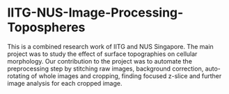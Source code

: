 # IITG-NUS-Image-Processing-Topospheres
This is a combined research work of IITG and NUS Singapore. The main project was to study the effect of surface topographies on cellular morphology. Our contribution to the project was to automate the preprocessing step by stitching raw images, background correction, auto-rotating of whole images and cropping, finding focused z-slice and further image analysis for each cropped image.
